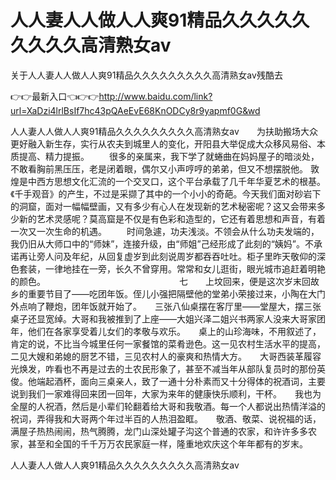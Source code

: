 # 人人妻人人做人人爽91精品久久久久久久久久久高清熟女av
关于人人妻人人做人人爽91精品久久久久久久久久久高清熟女av残酷去

👉👉最新入口👈👉👉http://www.baidu.com/link?url=XaDzi4lrlBsIf7hc43pQAeEvE68KnODCy8r9yapmf0G&wd

人人妻人人做人人爽91精品久久久久久久久久久高清熟女av　　为扶助搬场大众更好融入新生存，实行从农夫到城里人的变化，开阳县大举促成大众移风易俗、本质提高、精力提振。
　　很多的亲属来，我下学了就蜷曲在妈妈屋子的暗淡处，不敢看胸前黑压压，老是闭着眼，偶尔又小声哼哼的弟弟，但又不想摆脱他。
敦煌是中西方思想文化汇流的一个交叉口，这个平台承载了几千年华夏艺术的根基。《千手观音》的产生，不过是采撷了其中的一个小小的奇葩。今天我们面对砂岩下的洞窟，面对一幅幅壁画，又有多少有心人在发现新的艺术秘密呢？这又会带来多少新的艺术灵感呢？莫高窟是不仅是有色彩和造型的，它还有着思想和声音，有着一次又一次生命的机遇。
　　时间急遽，功夫浅淡。不领会从什么功夫发端的，我仍旧从大师口中的“师妹”，连接升级，由“师姐”己经形成了此刻的“姨妈”。不承诺再让旁人问及年纪，从回复虚岁到此刻说周岁都吞吞吐吐。柜子里昨天敬仰的深色套装，一律地挂在一旁，长久不曾穿用。常常和女儿逛街，眼光城市追赶着明艳的颜色。
　　　　　　　　　　　　　　　七　　上坟回来，便是这次岁末回故乡的重要节目了——吃团年饭。侄儿小强把隔壁他的堂弟小荣接过来，小陶在大门外点响了鞭炮，团年饭就开始了。　　三张八仙桌摆在客厅里——堂屋大，摆三张桌子还显宽绰。大哥和我被推到了上座——大姐兴泽二姐兴书两家人没来大哥家团年，他们在各家享受着儿女们的孝敬与欢乐。　　桌上的山珍海味，不用叙述了，肯定的说，不比当今城里任何一家餐馆的菜肴逊色。这一见农村生活水平的提高，二见大嫂和弟媳的厨艺不错，三见农村人的豪爽和热情大方。　　大哥西装革履容光焕发，咋看也不再是过去的土农民形象了，甚至不减当年从部队复员时的那份英俊。他端起酒杯，面向三桌亲人，致了一通十分朴素而又十分得体的祝酒词，主要说到我们一家难得回来团一回年，大家为来年的健康快乐顺利，干杯。　　我也为全屋的人祝酒，然后是小辈们轮翻着给大哥和我敬酒。每一个人都说出热情洋溢的祝词，弄得我和大哥两个年过半百的人热泪盈眶。　　敬酒、敬菜、说祝福的话，满屋子热热闹闹，热气腾腾，龙门山深处罐子沟这个普通的农家，和许许多多农家，甚至和全国的千千万万农民家庭一样，隆重地欢庆这个年年都有的岁末。

人人妻人人做人人爽91精品久久久久久久久久久高清熟女av
